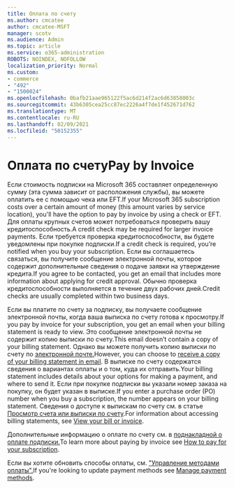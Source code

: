 ```yaml
---
title: Оплата по счету
ms.author: cmcatee
author: cmcatee-MSFT
manager: scotv
ms.audience: Admin
ms.topic: article
ms.service: o365-administration
ROBOTS: NOINDEX, NOFOLLOW
localization_priority: Normal
ms.custom:
- commerce
- "492"
- "1500024"
ms.openlocfilehash: 0bafb21aae965122f5ac6d214f2ac6d63858003c
ms.sourcegitcommit: 43b6305cea25cc87ec2226a4f7de1f452671d762
ms.translationtype: MT
ms.contentlocale: ru-RU
ms.lasthandoff: 02/09/2021
ms.locfileid: "50152355"
---
```

# <a name="pay-by-invoice"></a><span data-ttu-id="cfbd6-102">Оплата по счету</span><span class="sxs-lookup"><span data-stu-id="cfbd6-102">Pay by Invoice</span></span>

<span data-ttu-id="cfbd6-103">Если стоимость подписки на Microsoft 365 составляет определенную сумму (эта сумма зависит от расположения службы), вы можете оплатить ее с помощью чека или EFT.</span><span class="sxs-lookup"><span data-stu-id="cfbd6-103">If your Microsoft 365 subscription costs over a certain amount of money (this amount varies by service location), you'll have the option to pay by invoice by using a check or EFT.</span></span> <span data-ttu-id="cfbd6-104">Для оплаты крупных счетов может потребоваться проверить вашу кредитоспособность.</span><span class="sxs-lookup"><span data-stu-id="cfbd6-104">A credit check may be required for larger invoice payments.</span></span> <span data-ttu-id="cfbd6-105">Если требуется проверка кредитоспособности, вы будете уведомлены при покупке подписки.</span><span class="sxs-lookup"><span data-stu-id="cfbd6-105">If a credit check is required, you’re notified when you buy your subscription.</span></span> <span data-ttu-id="cfbd6-106">Если вы соглашаетесь связаться, вы получите сообщение электронной почты, которое содержит дополнительные сведения о подаче заявки на утверждение кредита.</span><span class="sxs-lookup"><span data-stu-id="cfbd6-106">If you agree to be contacted, you get an email that includes more information about applying for credit approval.</span></span> <span data-ttu-id="cfbd6-107">Обычно проверка кредитоспособности выполняется в течение двух рабочих дней.</span><span class="sxs-lookup"><span data-stu-id="cfbd6-107">Credit checks are usually completed within two business days.</span></span>

<span data-ttu-id="cfbd6-108">Если вы платите по счету за подписку, вы получаете сообщение электронной почты, когда ваша выписка по счету готова к просмотру.</span><span class="sxs-lookup"><span data-stu-id="cfbd6-108">If you pay by invoice for your subscription, you get an email when your billing statement is ready to view.</span></span> <span data-ttu-id="cfbd6-109">Это сообщение электронной почты не содержит копию выписки по счету.</span><span class="sxs-lookup"><span data-stu-id="cfbd6-109">This email doesn’t contain a copy of your billing statement.</span></span> <span data-ttu-id="cfbd6-110">Однако вы можете получить копию выписки по счету по [электронной почте.](https://docs.microsoft.com/microsoft-365/commerce/billing-and-payments/view-your-bill-or-invoice.md#receive-a-copy-of-your-billing-statement-in-email)</span><span class="sxs-lookup"><span data-stu-id="cfbd6-110">However, you can choose to [receive a copy of your billing statement in email](https://docs.microsoft.com/microsoft-365/commerce/billing-and-payments/view-your-bill-or-invoice.md#receive-a-copy-of-your-billing-statement-in-email).</span></span> <span data-ttu-id="cfbd6-111">В выписке по счету содержатся сведения о вариантах оплаты и о том, куда их отправить.</span><span class="sxs-lookup"><span data-stu-id="cfbd6-111">Your billing statement includes details about your options for making a payment, and where to send it.</span></span> <span data-ttu-id="cfbd6-112">Если при покупке подписки вы указали номер заказа на покупку, он будет указан в выписке.</span><span class="sxs-lookup"><span data-stu-id="cfbd6-112">If you enter a purchase order (PO) number when you buy a subscription, the number appears on your billing statement.</span></span> <span data-ttu-id="cfbd6-113">Сведения о доступе к выпискам по счету см. в статье [Просмотр счета или выписки по счету](https://docs.microsoft.com/microsoft-365/commerce/billing-and-payments/view-your-bill-or-invoice).</span><span class="sxs-lookup"><span data-stu-id="cfbd6-113">For information about accessing billing statements, see [View your bill or invoice](https://docs.microsoft.com/microsoft-365/commerce/billing-and-payments/view-your-bill-or-invoice).</span></span>

<span data-ttu-id="cfbd6-114">Дополнительные информацию о оплате по счету см. в [поднакладной о оплате подписки.](https://docs.microsoft.com/microsoft-365/commerce/billing-and-payments/pay-for-your-subscription)</span><span class="sxs-lookup"><span data-stu-id="cfbd6-114">To learn more about paying by invoice see [How to pay for your subscription](https://docs.microsoft.com/microsoft-365/commerce/billing-and-payments/pay-for-your-subscription).</span></span>

<span data-ttu-id="cfbd6-115">Если вы хотите обновить способы оплаты, см. ["Управление методами оплаты".](https://docs.microsoft.com/microsoft-365/commerce/billing-and-payments/manage-payment-methods)</span><span class="sxs-lookup"><span data-stu-id="cfbd6-115">If you're looking to update payment methods see [Manage payment methods](https://docs.microsoft.com/microsoft-365/commerce/billing-and-payments/manage-payment-methods).</span></span>